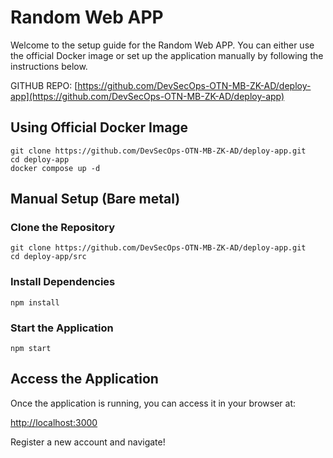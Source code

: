 # Random Web APP
Welcome to the setup guide for the Random Web APP. You can either use the official Docker image or set up the application manually by following the instructions below.

GITHUB REPO: [https://github.com/DevSecOps-OTN-MB-ZK-AD/deploy-app](https://github.com/DevSecOps-OTN-MB-ZK-AD/deploy-app)

## Using Official Docker Image
```
git clone https://github.com/DevSecOps-OTN-MB-ZK-AD/deploy-app.git
cd deploy-app
docker compose up -d
```
## Manual Setup (Bare metal)
### Clone the Repository
```
git clone https://github.com/DevSecOps-OTN-MB-ZK-AD/deploy-app.git
cd deploy-app/src
```

### Install Dependencies
```
npm install
```

### Start the Application
```
npm start
```

## Access the Application
Once the application is running, you can access it in your browser at:

[http://localhost:3000](http://localhost:3000)

Register a new account and navigate!